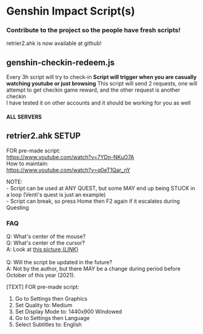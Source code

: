# Genshin Impact Script(s)
### Contribute to the project so the people have fresh scripts!


retrier2.ahk is now available at github!
## genshin-checkin-redeem.js
Every 3h script will try to check-in
__Script will trigger when you are casually watching youtube or just browsing__
This script will send 2 requests, one will attempt to get checkin game reward, and the other request is another checkin<br>
I have tested it on other accounts and it should be working for you as well<br>
#### ALL SERVERS


## retrier2.ahk SETUP
FOR pre-made script: <br>https://www.youtube.com/watch?v=7YDn-NKuO7A<br>
How to maintain: <br>https://www.youtube.com/watch?v=q0eT1Qar_nY

NOTE:
<br>- Script can be used at ANY QUEST, but some MAY end up being STUCK in a loop (Venti's quest is just an example)
<br>- Script can break, so press Home then F2 again if it escalates during Questing

### FAQ
Q: What's center of the mouse?<br>
Q: What's center of the cursor?<br>
A: Look at [this picture (*LINK*)](https://github.com/SlowsieNT/genshin/blob/main/center-of-cursor.png)<br><br>
Q: Will the script be updated in the future?<bR>
A: Not by the author, but there MAY be a change during period before October of this year (2021).

[TEXT] FOR pre-made script:<br>
1. Go to Settings then Graphics
2. Set Quality to: Medium
3. Set Display Mode to: 1440x900 Windowed
4. Go to Settings then Language
5. Select Subtitles to: English

